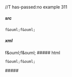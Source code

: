 //T has-passed:no
example 311
##### src
    f&ouml;f&ouml;
##### xml
<?xml version="1.0" encoding="UTF-8"?>
<!DOCTYPE document SYSTEM "CommonMark.dtd">
<document xmlns="http://commonmark.org/xml/1.0">
  <code_block>f&amp;ouml;f&amp;ouml;
</code_block>
</document>
##### html
<pre><code>f&amp;ouml;f&amp;ouml;
</code></pre>
#####
